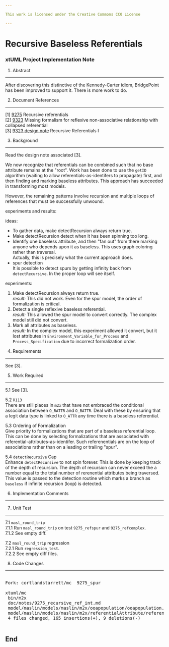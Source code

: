 ```yaml
---

This work is licensed under the Creative Commons CC0 License

---
```


# Recursive Baseless Referentials
### xtUML Project Implementation Note

1. Abstract
-----------
After discovering this distinctive of the Kennedy-Carter idiom,
BridgePoint has been improved to support it.  There is more work
to do.

2. Document References
----------------------
[1] [9275](https://support.onefact.net/redmine/issues/9275) Recursive referentials  
[2] [9323](https://support.onefact.net/redmine/issues/9323) Missing formalism for reflexive non-associative relationship with collapsed referential  
[3] [9323 design note](https://github.com/xtuml/mc/blob/master/doc/notes/9323_collapsed_ref/9323_recursive_ref_dnt.md) Recursive Referentials I    


3. Background
-------------
Read the design note associated [3].

We now recognize that referentials can be combined such that no base
attribute remains at the "root".  Work has been done to use the `getID`
algorithm (waiting to allow referentials-as-identifers to propagate)
first, and then finding and marking baseless attributes.  This approach
has succeeded in transforming most models.

However, the remaining patterns involve recursion and multiple loops of
references that must be successfully unwound.

experiments and results:

ideas:  
- To gather data, make detectRecursion always return true.  
- Make detectRecursion detect when it has been spinning too long.  
- Identify one baseless attribute, and then "fan out" from there
marking anyone who depends upon it as baseless.  This uses graph
coloring rather than traversal.  
Actually, this is precisely what the current approach does.  
- spur detection  
It is possible to detect spurs by getting infinity back from
`detectRecursive`.  In the proper loop will see itself.  

experiments:  
1) Make detectRecursion always return true.  
*result:*  This did not work.  Even for the spur model, the order of
formalization is critical.  
2) Detect a single reflexive baseless referential.  
*result:*  This allowed the spur model to convert correctly.  The
complex model still did not convert.  
3) Mark all attributes as baseless.  
*result:*  In the complex model, this experiment allowed it
convert, but it lost attributes in `Environment_Variable_for_Process`
and `Process_Specification` due to incorrect formalization order.  

4. Requirements
---------------
See [3].

5. Work Required
----------------
5.1 See [3].

5.2 `R113`  
There are still places in `m2x` that have not embraced the conditional
association between `O_RATTR` and `O_BATTR`.  Deal with these by ensuring
that a legit data type is linked to `O_ATTR` any time there is a baseless
referential.

5.3 Ordering of Formalization  
Give priority to formalizations that are part of a baseless referential
loop.  This can be done by selecting formalizations that are associated
with referential-attributes-as-identifer.  Such referenentials are on
the loop of associations rather than on a leading or trailing "spur".

5.4 `detectRecursive` Cap  
Enhance `detectRecursive` to not spin forever.  This is done by
keeping track of the depth of recursion.  The depth of recursion
can never exceed the a number equal to the total number of rerenential
attributes being traversed.  This value is passed to the detection
routine which marks a branch as `baseless` if infinite recursion (loop)
is detected.

6. Implementation Comments
--------------------------

7. Unit Test
------------
7.1 `masl_round_trip`  
7.1.1 Run `masl_round_trip` on test `9275_refspur` and `9275_refcomplex`.  
7.1.2 See empty diff.  

7.2 `masl_round_trip` regression  
7.2.1 Run `regression_test`.  
7.2.2 See empty diff files.

8. Code Changes
---------------
<pre>

Fork: cortlandstarrett/mc  9275_spur

xtuml/mc
 bin/m2x                                                                        | Bin 691824 -> 695920 bytes
 doc/notes/9275_recursive_ref_int.md                                            | 106 ++++++++++++++++++++++
 model/maslin/models/maslin/m2x/ooapopulation/ooapopulation.xtuml               |  31 +++++++++++--
 model/maslin/models/maslin/m2x/referentialAttribute/referentialAttribute.xtuml |  37 +++++++++++++--
 4 files changed, 165 insertions(+), 9 deletions(-)

</pre>

End
---

